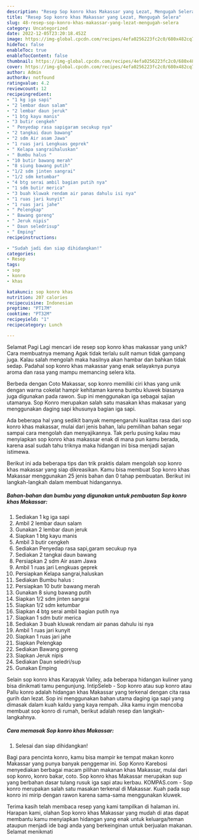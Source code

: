 ```yaml
---
description: "Resep Sop konro khas Makassar yang Lezat, Mengugah Selera"
title: "Resep Sop konro khas Makassar yang Lezat, Mengugah Selera"
slug: 48-resep-sop-konro-khas-makassar-yang-lezat-mengugah-selera
category: Uncategorized
date: 2022-12-05T23:20:18.452Z
image: https://img-global.cpcdn.com/recipes/4efa0256223fc2c0/680x482cq70/sop-konro-khas-makassar-foto-resep-utama.jpg
hideToc: false
enableToc: true
enableTocContent: false
thumbnail: https://img-global.cpcdn.com/recipes/4efa0256223fc2c0/680x482cq70/sop-konro-khas-makassar-foto-resep-utama.jpg
cover: https://img-global.cpcdn.com/recipes/4efa0256223fc2c0/680x482cq70/sop-konro-khas-makassar-foto-resep-utama.jpg
author: Admin
authorAv: notfound
ratingvalue: 4.2
reviewcount: 12
recipeingredient:
- "1 kg iga sapi"
- "2 lembar daun salam"
- "2 lembar daun jeruk"
- "1 btg kayu manis"
- "3 butir cengkeh"
- " Penyedap rasa sapigaram secukup nya"
- "2 tangkai daun bawang"
- "2 sdm Air asam Jawa"
- "1 ruas jari Lengkuas geprek"
- " Kelapa sangraihaluskan"
- " Bumbu halus "
- "10 butir bawang merah"
- "8 siung bawang putih"
- "1/2 sdm jinten sangrai"
- "1/2 sdm ketumbar"
- "4 btg serai ambil bagian putih nya"
- "1 sdm butir merica"
- "3 buah kluwak rendam air panas dahulu isi nya"
- "1 ruas jari kunyit"
- "1 ruas jari jahe"
- " Pelengkap"
- " Bawang goreng"
- " Jeruk nipis"
- " Daun seledrisup"
- " Emping"
recipeinstructions:

- "Sudah jadi dan siap dihidangkan!"
categories:
- Resep
tags:
- sop
- konro
- khas

katakunci: sop konro khas 
nutrition: 207 calories
recipecuisine: Indonesian
preptime: "PT17M"
cooktime: "PT32M"
recipeyield: "1"
recipecategory: Lunch

---
```



Selamat Pagi Lagi mencari ide resep sop konro khas makassar yang unik? Cara membuatnya memang Agak tidak terlalu sulit namun tidak gampang juga. Kalau salah mengolah maka hasilnya akan hambar dan bahkan tidak sedap. Padahal sop konro khas makassar yang enak selayaknya punya aroma dan rasa yang mampu memancing selera kita.


Berbeda dengan Coto Makassar, sop konro memiliki ciri khas yang unik dengan warna cokelat hampir kehitaman karena bumbu kluwek biasanya juga digunakan pada rawon. Sup ini menggunakan iga sebagai sajian utamanya. Sop Konro merupakan salah satu masakan khas makasar yang menggunakan daging sapi khusunya bagian iga sapi.

Ada beberapa hal yang sedikit banyak mempengaruhi kualitas rasa dari sop konro khas makassar, mulai dari jenis bahan, lalu pemilihan bahan segar sampai cara mengolah dan menyajikannya. Tak perlu pusing kalau mau menyiapkan sop konro khas makassar enak di mana pun kamu berada, karena asal sudah tahu triknya maka hidangan ini bisa menjadi sajian istimewa.


Berikut ini ada beberapa tips dan trik praktis dalam mengolah sop konro khas makassar yang siap dikreasikan. Kamu bisa membuat Sop konro khas Makassar menggunakan 25 jenis bahan dan 0 tahap pembuatan. Berikut ini langkah-langkah dalam membuat hidangannya.

<!--inarticleads1-->

##### Bahan-bahan dan bumbu yang digunakan untuk pembuatan Sop konro khas Makassar:

1. Sediakan 1 kg iga sapi
1. Ambil 2 lembar daun salam
1. Gunakan 2 lembar daun jeruk
1. Siapkan 1 btg kayu manis
1. Ambil 3 butir cengkeh
1. Sediakan  Penyedap rasa sapi,garam secukup nya
1. Sediakan 2 tangkai daun bawang
1. Persiapkan 2 sdm Air asam Jawa
1. Ambil 1 ruas jari Lengkuas geprek
1. Persiapkan  Kelapa sangrai,haluskan
1. Sediakan  Bumbu halus :
1. Persiapkan 10 butir bawang merah
1. Gunakan 8 siung bawang putih
1. Siapkan 1/2 sdm jinten sangrai
1. Siapkan 1/2 sdm ketumbar
1. Siapkan 4 btg serai ambil bagian putih nya
1. Siapkan 1 sdm butir merica
1. Sediakan 3 buah kluwak rendam air panas dahulu isi nya
1. Ambil 1 ruas jari kunyit
1. Siapkan 1 ruas jari jahe
1. Siapkan  Pelengkap
1. Sediakan  Bawang goreng
1. Siapkan  Jeruk nipis
1. Sediakan  Daun seledri/sup
1. Gunakan  Emping


Selain sop konro khas Karapyak Valley, ada beberapa hidangan kuliner yang bisa dinikmati tamu pengunjung. IntipSeleb - Sop konro atau sup konro atau Pallu konro adalah hidangan khas Makassar yang terkenal dengan cita rasa gurih dan lezat. Sop ini menggunakan bahan utama daging iga sapi yang dimasak dalam kuah kaldu yang kaya rempah. Jika kamu ingin mencoba membuat sop konro di rumah, berikut adalah resep dan langkah-langkahnya. 

<!--inarticleads2-->

##### Cara memasak Sop konro khas Makassar:


1. Selesai dan siap dihidangkan!

Bagi para pencinta konro, kamu bisa mampir ke tempat makan konro Makassar yang punya banyak penggemar ini. Sop Konro Karebosi menyediakan berbagai macam pilihan makanan khas Makassar, mulai dari sop konro, konro bakar, coto. Sop konro khas Makassar merupakan sup yang berbahan dasar tulang rusuk iga sapi atau kerbau. KOMPAS.com - Sop konro merupakan salah satu masakan terkenal di Makassar. Kuah pada sup konro ini mirip dengan rawon karena sama-sama menggunakan kluwek. 

Terima kasih telah membaca resep yang kami tampilkan di halaman ini. Harapan kami, olahan Sop konro khas Makassar yang mudah di atas dapat membantu kamu menyiapkan hidangan yang enak untuk keluarga/teman ataupun menjadi ide bagi anda yang berkeinginan untuk berjualan makanan. Selamat menikmati
